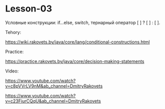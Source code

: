 # Lesson-03

Условные конструкции: if...else,  switch, тернарный оператор [ ] ? [ ] : [ ].

Tehory:

https://wiki.rakovets.by/java/core/lang/conditional-constructions.html

Practice:

https://practice.rakovets.by/java/core/decision-making-statements

Video:

https://www.youtube.com/watch?v=c8pVVrLV9nM&ab_channel=DmitryRakovets

https://www.youtube.com/watch?v=c23FiurCQqU&ab_channel=DmitryRakovets
